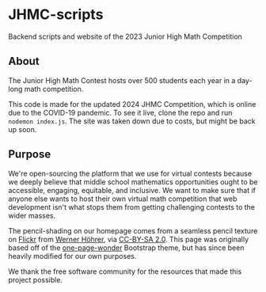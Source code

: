# JHMC-scripts
Backend scripts and website of the 2023 Junior High Math Competition

## About
The Junior High Math Contest hosts over 500 students each year in a day-long math competition.

This code is made for the updated 2024 JHMC Competition, which is online due to the COVID-19 pandemic. To see it live, clone the repo and run `nodemon index.js`. The site was taken down due to costs, but might be back up soon.

## Purpose
We're open-sourcing the platform that we use for virtual contests because we deeply
believe that middle school mathematics opportunities ought to be accessible, engaging,
equitable, and inclusive. We want to make sure that if anyone else wants to host
their own virtual math competition that web development isn't what stops them from
getting challenging contests to the wider masses.

The pencil-shading on our homepage comes from a seamless pencil texture on
[Flickr](https://www.flickr.com/photos/63231715@N00/404542445) from
[Werner Höhrer](https://www.flickr.com/photos/63231715@N00/), via
[CC-BY-SA 2.0](https://creativecommons.org/licenses/by-sa/2.0/). This page was
originally based off of the [one-page-wonder](https://startbootstrap.com/theme/one-page-wonder)
Bootstrap theme, but has since been heavily modified for our own purposes.

We thank the free software community for the resources that made this project possible.

